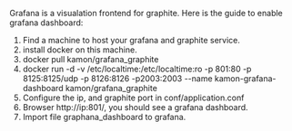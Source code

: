 Grafana is a visualation frontend for graphite. Here is the guide to enable grafana dashboard:

1. Find a machine to host your grafana and graphite service.
2. install docker on this machine.
3. docker pull kamon/grafana_graphite
4. docker run -d -v /etc/localtime:/etc/localtime:ro -p 801:80 -p 8125:8125/udp -p 8126:8126 -p2003:2003 --name kamon-grafana-dashboard kamon/grafana_graphite
5. Configure the ip, and graphite port in conf/application.conf 
6. Browser http://ip:801/, you should see a grafana dashboard.
7. Import file graphana_dashboard to grafana.